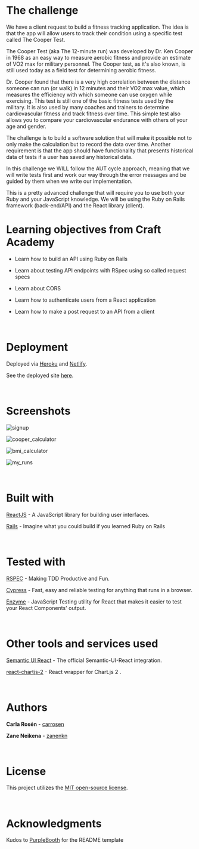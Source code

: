 # The challenge

We have a client request to build a fitness tracking application. The idea is that the app will allow users to track their condition using a specific test called The Cooper Test.

The Cooper Test (aka The 12-minute run) was developed by Dr. Ken Cooper in 1968 as an easy way to measure aerobic fitness and provide an estimate of VO2 max for military personnel. The Cooper test, as it's also known, is still used today as a field test for determining aerobic fitness.

Dr. Cooper found that there is a very high correlation between the distance someone can run (or walk) in 12 minutes and their VO2 max value, which measures the efficiency with which someone can use oxygen while exercising. This test is still one of the basic fitness tests used by the military. It is also used by many coaches and trainers to determine cardiovascular fitness and track fitness over time. This simple test also allows you to compare your cardiovascular endurance with others of your age and gender.

The challenge is to build a software solution that will make it possible not to only make the calculation but to record the data over time. Another requirement is that the app should have functionality that presents historical data of tests if a user has saved any historical data.

In this challenge we WILL follow the AUT cycle approach, meaning that we will write tests first and work our way through the error messages and be guided by them when we write our implementation.

This is a pretty advanced challenge that will require you to use both your Ruby and your JavaScript knowledge. We will be using the Ruby on Rails framework (back-end/API) and the React library (client).
<br>

# Learning objectives from Craft Academy

* Learn how to build an API using Ruby on Rails

* Learn about testing API endpoints with RSpec using so called request specs

* Learn about CORS

* Learn how to authenticate users from a React application

* Learn how to make a post request to an API from a client

<br>

# Deployment
Deployed via [Heroku](https://www.heroku.com/) and [Netlify](https://www.netlify.com/).

See the deployed site [here](https://cooper-calculator.netlify.com/).

<br>

# Screenshots

![signup](https://user-images.githubusercontent.com/48257682/57986277-31645f00-7a73-11e9-93b6-259b9e016d95.png)

![cooper_calculator](https://user-images.githubusercontent.com/48257682/57986294-5bb61c80-7a73-11e9-823c-37abfb0df4b6.png)

![bmi_calculator](https://user-images.githubusercontent.com/48257682/57986300-67a1de80-7a73-11e9-9c14-267a93c24250.png)

![my_runs](https://user-images.githubusercontent.com/48257682/57986291-51941e00-7a73-11e9-8e6d-a53fb7eebc2e.png)

<br>

# Built with

[ReactJS](https://reactjs.org/) - A JavaScript library for building user interfaces.

[Rails](https://rubyonrails.org/) - Imagine what you could build if you learned Ruby on Rails

<br>

# Tested with

[RSPEC](http://rspec.info) - Making TDD Productive and Fun.

[Cypress](https://www.cypress.io/) - Fast, easy and reliable testing for anything that runs in a browser.

[Enzyme](https://airbnb.io/enzyme/) - JavaScript Testing utility for React that makes it easier to test your React Components' output.

<br>

# Other tools and services used

[Semantic UI React](https://react.semantic-ui.com/) - The official Semantic-UI-React integration.

[react-chartjs-2](https://jerairrest.github.io/react-chartjs-2/) - React wrapper for Chart.js 2 .

<br>

# Authors

**Carla Rosén** - [carrosen](https://github.com/carrosen)

**Zane Neikena** - [zanenkn](https://github.com/zanenkn)

<br>

# License

This project utilizes the [MIT open-source license](https://opensource.org/licenses/MIT).

<br>

# Acknowledgments

Kudos to [PurpleBooth](https://gist.github.com/PurpleBooth/109311bb0361f32d87a2) for the README template 


